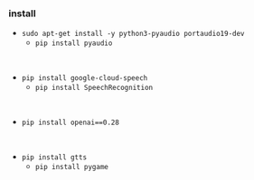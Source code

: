 ### install
* ```sudo apt-get install -y python3-pyaudio portaudio19-dev```
    * ```pip install pyaudio```
<br>

* ```pip install google-cloud-speech```
    * ```pip install SpeechRecognition```

<br>

* ```pip install openai==0.28```


<br>

* ```pip install gtts```
    * ```pip install pygame```